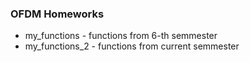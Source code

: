 ###  OFDM Homeworks


- my_functions - functions from 6-th semmester
- my_functions_2 - functions from current semmester
